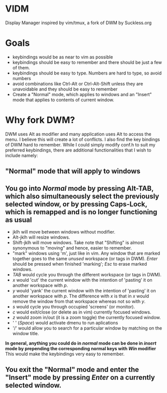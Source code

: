 # VIDM
Display Manager inspired by vim/tmux, a fork of DWM by Suckless.org

# Goals
- keybindings would be as near to vim as possible
- keybindings should be easy to remember and there should be just a few of them.
- keybindings should be easy to type. Numbers are hard to type, so avoid numbers
- avoid combinations like Ctrl-Alt or Ctrl-Alt-Shift unless they are unavoidable and they should be easy to remember
- Create a "Normal" mode, which applies to windows and an "Insert" mode that applies to contents of current window.

# Why fork DWM?
DWM uses Alt as modifier and many application uses Alt to access the menu. I believe this will create a lot of conflicts. I also find the key bindings of DWM hard to remember. While I could simply modify conf.h to suit my preferred keybindings, there are additional functionalities that I wish to include namely:

## "Normal" mode that will apply to windows
## You go into *Normal* mode by pressing Alt-TAB, which also simultaneously select the previously selected window, or by pressing Caps-Lock, which is remapped and is no longer functioning as usual ##

  -  jklh will move between windows without modifier.
  -  Alt-jklh will resize windows.
  -  Shift-jklh will move windows. Take note that "Shifting" is almost synonymous to "moving" and hence, easier to remember.
  - "mark" windows using 'm', just like in vim. Any window that are marked together goes to the same *unused* workspace (or tags in DWM). *Enter* should be pressed when finished 'marking'; *Esc* to erase marked windows.
  - *TAB* would cycle you through the different workspace (or tags in DWM).   
  - *x* would 'cut' the current window with the intention of 'pasting' it on another workspace with *p*. 
  - *y* would 'yank' the current window with the intention of 'pasting' it on another workspace with *p*. The difference with *x* is that in *x* would remove the window from that workspace whereas not so with *y*.
  - *s* would cycle you through occupied 'screens' (or monitor). 
  - *c* would exit/close (or delete as in vim) currently focused windows.
  - *z* would zoom in/out (it is a zoom toggle) the currently focused window. 
  - ' ' (*Space*) would activate dmenu to run aplications
  - '/' would allow you to search for a particular window by matching on the window title.  

__In general, anything you could do in *normal* mode can be done in *insert* mode by prepending the corresponding normal keys with *Win* modifier__
This would make the keybindings very easy to remember.

## You exit the "Normal" mode and enter the "Insert" mode by pressing *Enter* on a currently selected window. ##

